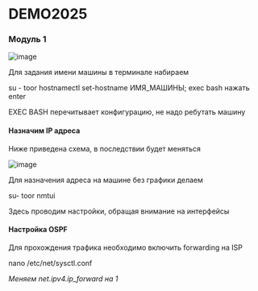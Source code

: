# DEMO2025
### Модуль 1
![image](https://github.com/user-attachments/assets/a2f3b4ff-bdf8-4fbf-b270-4a284c6845e3)

Для задания имени машины в терминале набираем 

su -
toor
hostnamectl set-hostname ИМЯ_МАШИНЫ; exec bash
нажать enter

EXEC BASH перечитывает конфигурацию, не надо ребутать машину

#### Назначим IP адреса

Ниже приведена схема, в последствии будет меняться

![image](https://github.com/user-attachments/assets/58a7e254-71cd-4cdc-8cd7-ecdfa4d25b57)

Для назначения адреса на машине без графики делаем


su-
toor
nmtui


Здесь проводим настройки, обращая внимание на интерфейсы
#### Настройка OSPF

Для прохождения трафика необходимо включить forwarding на ISP

nano /etc/net/sysctl.conf

*Меняем net.ipv4.ip_forward на 1*

